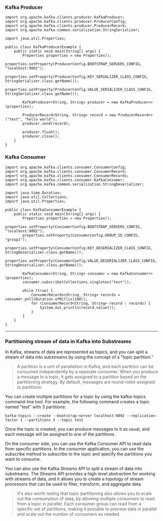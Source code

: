 ### Kafka Producer

```
import org.apache.kafka.clients.producer.KafkaProducer;
import org.apache.kafka.clients.producer.ProducerConfig;
import org.apache.kafka.clients.producer.ProducerRecord;
import org.apache.kafka.common.serialization.StringSerializer;

import java.util.Properties;

public class KafkaProducerExample {
    public static void main(String[] args) {
        Properties properties = new Properties();
        properties.setProperty(ProducerConfig.BOOTSTRAP_SERVERS_CONFIG, "localhost:9092");
        properties.setProperty(ProducerConfig.KEY_SERIALIZER_CLASS_CONFIG, StringSerializer.class.getName());
        properties.setProperty(ProducerConfig.VALUE_SERIALIZER_CLASS_CONFIG, StringSerializer.class.getName());

        KafkaProducer<String, String> producer = new KafkaProducer<>(properties);

        ProducerRecord<String, String> record = new ProducerRecord<>("test", "hello world");
        producer.send(record);

        producer.flush();
        producer.close();
    }
}

```

### Kafka Consumer

```
import org.apache.kafka.clients.consumer.ConsumerConfig;
import org.apache.kafka.clients.consumer.ConsumerRecord;
import org.apache.kafka.clients.consumer.ConsumerRecords;
import org.apache.kafka.clients.consumer.KafkaConsumer;
import org.apache.kafka.common.serialization.StringDeserializer;

import java.time.Duration;
import java.util.Collections;
import java.util.Properties;

public class KafkaConsumerExample {
    public static void main(String[] args) {
        Properties properties = new Properties();
        properties.setProperty(ConsumerConfig.BOOTSTRAP_SERVERS_CONFIG, "localhost:9092");
        properties.setProperty(ConsumerConfig.GROUP_ID_CONFIG, "group1");
        properties.setProperty(ConsumerConfig.KEY_DESERIALIZER_CLASS_CONFIG, StringDeserializer.class.getName());
        properties.setProperty(ConsumerConfig.VALUE_DESERIALIZER_CLASS_CONFIG, StringDeserializer.class.getName());

        KafkaConsumer<String, String> consumer = new KafkaConsumer<>(properties);
        consumer.subscribe(Collections.singleton("test"));

        while (true) {
            ConsumerRecords<String, String> records = consumer.poll(Duration.ofMillis(100));
            for (ConsumerRecord<String, String> record : records) {
                System.out.println(record.value());
            }
        }
    }
}

```
---

### Partitioning stream of data in Kafka into Substreams

In Kafka, streams of data are represented as topics, and you can split a stream of data into substreams by using the concept of a "topic partition."

> A partition is a unit of parallelism in Kafka, and each partition can be consumed independently by a separate consumer. When you produce a message to a topic, it gets assigned to a partition based on the partitioning strategy. By default, messages are round-robin assigned to partitions.

You can create multiple partitions for a topic by using the kafka-topics command-line tool. For example, the following command creates a topic named "test" with 3 partitions:

```
kafka-topics --create --bootstrap-server localhost:9092 --replication-factor 1 --partitions 3 --topic test
```

Once the topic is created, you can produce messages to it as usual, and each message will be assigned to one of the partitions.

On the consumer side, you can use the Kafka Consumer API to read data from specific partitions. In the consumer application, you can use the subscribe method to subscribe to the topic and specify the partitions you want to consume.

You can also use the Kafka Streams API to split a stream of data into substreams. The Streams API provides a high-level abstraction for working with streams of data, and it allows you to create a topology of stream processors that can be used to filter, transform, and aggregate data.

> It's also worth noting that topic partitioning also allows you to scale out the consumption of data, by allowing multiple consumers to read from a topic in parallel. Each consumer group can read from a specific set of partitions, making it possible to process data in parallel and scale out the number of consumers as needed.
